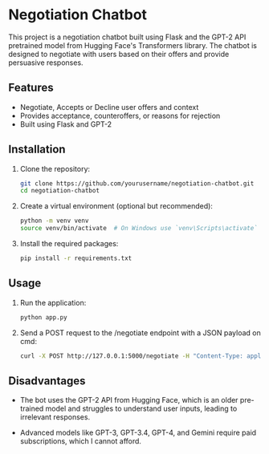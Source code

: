 # Negotiation Chatbot

This project is a negotiation chatbot built using Flask and the GPT-2 API pretrained model from Hugging Face's Transformers library. The chatbot is designed to negotiate with users based on their offers and provide persuasive responses.

## Features

- Negotiate, Accepts or Decline user offers and context
- Provides acceptance, counteroffers, or reasons for rejection
- Built using Flask and GPT-2

## Installation

1. Clone the repository:
   ```bash
   git clone https://github.com/yourusername/negotiation-chatbot.git
   cd negotiation-chatbot

2. Create a virtual environment (optional but recommended):
   ```bash
   python -m venv venv
   source venv/bin/activate  # On Windows use `venv\Scripts\activate`

3. Install the required packages:
   ```bash
   pip install -r requirements.txt

## Usage

1. Run the application:
   ```bash
   python app.py
   
2. Send a POST request to the /negotiate endpoint with a JSON payload on cmd:
   ```bash 
   curl -X POST http://127.0.0.1:5000/negotiate -H "Content-Type: application/json" -d "{\"message\": \"40, Im a regular customer, make discount.\"}"

## Disadvantages

- The bot uses the GPT-2 API from Hugging Face, which is an older pre-trained model and struggles to understand user inputs, leading to irrelevant responses.

- Advanced models like GPT-3, GPT-3.4, GPT-4, and Gemini require paid subscriptions, which I cannot afford.
